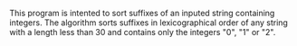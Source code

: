 This program is intented to sort suffixes of an inputed string containing integers. The algorithm sorts suffixes in lexicographical order
of any string with a length less than 30 and contains only the integers "0", "1" or "2".
